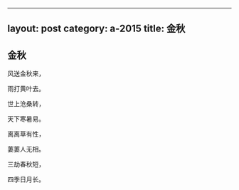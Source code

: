 ---
layout: post
category: a-2015
title: 金秋 
--

## 金秋

风送金秋来，

雨打黄叶去。

世上沧桑转，

天下寒暑易。

离离草有性，

萋萋人无相。

三劫春秋短，

四季日月长。 
